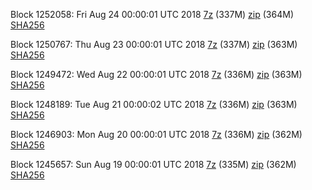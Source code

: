 Block 1252058: Fri Aug 24 00:00:01 UTC 2018 [7z](https://transfer.sh/l7SO6/bootstrap.dat.20180824.7z) (337M) [zip](https://transfer.sh/iHDaA/bootstrap.dat.20180824.zip) (364M) [SHA256](https://transfer.sh/N3Ta9/sha256.txt)

Block 1250767: Thu Aug 23 00:00:01 UTC 2018 [7z](https://transfer.sh/PQ9Dm/bootstrap.dat.20180823.7z) (337M) [zip](https://transfer.sh/lQN7j/bootstrap.dat.20180823.zip) (363M) [SHA256](https://transfer.sh/x52rC/sha256.txt)

Block 1249472: Wed Aug 22 00:00:01 UTC 2018 [7z](https://transfer.sh/Opn9Q/bootstrap.dat.20180822.7z) (336M) [zip](https://transfer.sh/ggE2N/bootstrap.dat.20180822.zip) (363M) [SHA256](https://transfer.sh/X3UjY/sha256.txt)

Block 1248189: Tue Aug 21 00:00:02 UTC 2018 [7z](https://transfer.sh/WQAG7/bootstrap.dat.20180821.7z) (336M) [zip](https://transfer.sh/fijgj/bootstrap.dat.20180821.zip) (363M) [SHA256](https://transfer.sh/RXN5B/sha256.txt)

Block 1246903: Mon Aug 20 00:00:01 UTC 2018 [7z](https://transfer.sh/S1unp/bootstrap.dat.20180820.7z) (336M) [zip](https://transfer.sh/EvM9f/bootstrap.dat.20180820.zip) (362M) [SHA256](https://transfer.sh/LQrTY/sha256.txt)

Block 1245657: Sun Aug 19 00:00:01 UTC 2018 [7z](https://transfer.sh/HcSEB/bootstrap.dat.20180819.7z) (335M) [zip](https://transfer.sh/15bY9W/bootstrap.dat.20180819.zip) (362M) [SHA256](https://transfer.sh/YOsGG/sha256.txt)
